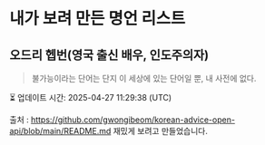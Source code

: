 # 내가 보려 만든 명언 리스트

##  오드리 헵번(영국 출신 배우, 인도주의자)
> 불가능이라는 단어는 단지 이 세상에 있는 단어일 뿐, 내 사전에 없다.


⏳ 업데이트 시간: 2025-04-27 11:29:38 (UTC)

출처 : https://github.com/gwongibeom/korean-advice-open-api/blob/main/README.md
재밌게 보려고 만들었습니다.
